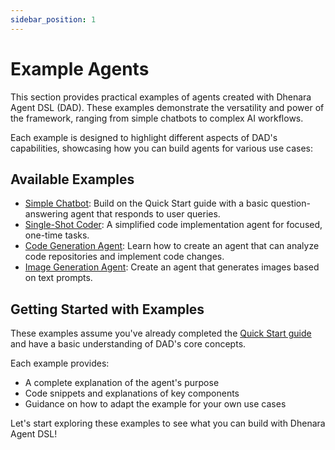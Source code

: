 ```yaml
---
sidebar_position: 1
---
```


# Example Agents

This section provides practical examples of agents created with Dhenara Agent DSL (DAD). These examples demonstrate the
versatility and power of the framework, ranging from simple chatbots to complex AI workflows.

Each example is designed to highlight different aspects of DAD's capabilities, showcasing how you can build agents for
various use cases:

## Available Examples

- [Simple Chatbot](./simple-chatbot.md): Build on the Quick Start guide with a basic question-answering agent that
  responds to user queries.
- [Single-Shot Coder](./single-shot-coder.md): A simplified code implementation agent for focused, one-time tasks.
- [Code Generation Agent](./auto-coder.md): Learn how to create an agent that can analyze code repositories and
  implement code changes.
- [Image Generation Agent](./image-agent.md): Create an agent that generates images based on text prompts.

## Getting Started with Examples

These examples assume you've already completed the [Quick Start guide](/dhenara-agent/getting-started/quick-start.md)
and have a basic understanding of DAD's core concepts.

Each example provides:

- A complete explanation of the agent's purpose
- Code snippets and explanations of key components
- Guidance on how to adapt the example for your own use cases

Let's start exploring these examples to see what you can build with Dhenara Agent DSL!
